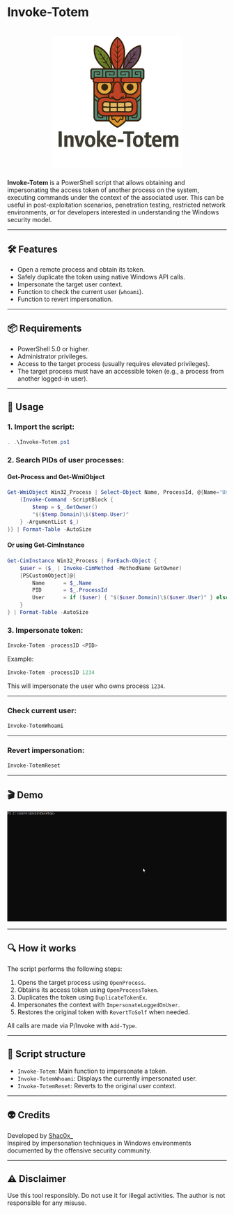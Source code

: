# Invoke-Totem

<h1 align="center">
  <img src="Logo.png" alt="Invoke-Token Logo" width=300>
</h1>


**Invoke-Totem** is a PowerShell script that allows obtaining and impersonating the access token of another process on the system, executing commands under the context of the associated user. This can be useful in post-exploitation scenarios, penetration testing, restricted network environments, or for developers interested in understanding the Windows security model.

---

## 🛠️ Features

- Open a remote process and obtain its token.
- Safely duplicate the token using native Windows API calls.
- Impersonate the target user context.
- Function to check the current user (`whoami`).
- Function to revert impersonation.

---

## 📦 Requirements

- PowerShell 5.0 or higher.
- Administrator privileges.
- Access to the target process (usually requires elevated privileges).
- The target process must have an accessible token (e.g., a process from another logged-in user).

---

## 🧪 Usage

### 1. Import the script:

```powershell
. .\Invoke-Totem.ps1
```

### 2. Search PIDs of user processes:

#### Get-Process and Get-WmiObject
```powershell
Get-WmiObject Win32_Process | Select-Object Name, ProcessId, @{Name='User';Expression={
    (Invoke-Command -ScriptBlock { 
        $temp = $_.GetOwner()
        "$($temp.Domain)\$($temp.User)"
    } -ArgumentList $_)
}} | Format-Table -AutoSize
```

#### Or using Get-CimInstance
```powershell
Get-CimInstance Win32_Process | ForEach-Object {
    $user = ($_ | Invoke-CimMethod -MethodName GetOwner)
    [PSCustomObject]@{
        Name      = $_.Name
        PID       = $_.ProcessId
        User      = if ($user) { "$($user.Domain)\$($user.User)" } else { "SYSTEM" }
    }
} | Format-Table -AutoSize

```

### 3. Impersonate token:

```powershell
Invoke-Totem -processID <PID>
```

Example:

```powershell
Invoke-Totem -processID 1234
```

This will impersonate the user who owns process `1234`.

---

### Check current user:

```powershell
Invoke-TotemWhoami
```

---

### Revert impersonation:

```powershell
Invoke-TotemReset
```

---

## 🎬 Demo

![Demo](Demo.gif)

---

## 🔍 How it works

The script performs the following steps:

1. Opens the target process using `OpenProcess`.
2. Obtains its access token using `OpenProcessToken`.
3. Duplicates the token using `DuplicateTokenEx`.
4. Impersonates the context with `ImpersonateLoggedOnUser`.
5. Restores the original token with `RevertToSelf` when needed.

All calls are made via P/Invoke with `Add-Type`.

---

## 🧱 Script structure

- `Invoke-Totem`: Main function to impersonate a token.
- `Invoke-TotemWhoami`: Displays the currently impersonated user.
- `Invoke-TotemReset`: Reverts to the original user context.

---


## 👽 Credits

Developed by [Shac0x_](https://x.com/shac0x_/)  
Inspired by impersonation techniques in Windows environments documented by the offensive security community.

---

## ⚠️ Disclaimer
Use this tool responsibly. Do not use it for illegal activities. The author is not responsible for any misuse.
